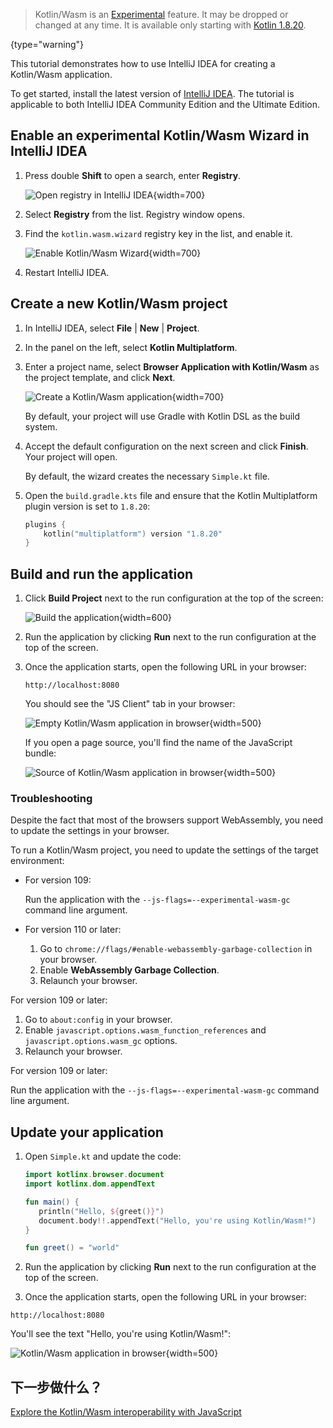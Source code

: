 [//]: # (title: 在 IntelliJ IDEA 中入门 Kotlin/Wasm)

> Kotlin/Wasm is an [Experimental](components-stability.md) feature. It may be dropped or changed at any time. It is available only starting with [Kotlin 1.8.20](releases.md).
>
{type="warning"}

This tutorial demonstrates how to use IntelliJ IDEA for creating a Kotlin/Wasm application.

To get started, install the latest version of [IntelliJ IDEA](https://www.jetbrains.com/idea/download/index.html). The tutorial is applicable to both IntelliJ IDEA Community Edition and the Ultimate Edition.

## Enable an experimental Kotlin/Wasm Wizard in IntelliJ IDEA

1. Press double **Shift** to open a search, enter **Registry**.

   ![Open registry in IntelliJ IDEA](wasm-enable-in-idea.png){width=700}

2. Select **Registry** from the list. Registry window opens.
3. Find the `kotlin.wasm.wizard` registry key in the list, and enable it.

   ![Enable Kotlin/Wasm Wizard](wasm-enable-wizard.png){width=700}

4. Restart IntelliJ IDEA.

## Create a new Kotlin/Wasm project

1. In IntelliJ IDEA, select **File** | **New** | **Project**.
2. In the panel on the left, select **Kotlin Multiplatform**.
3. Enter a project name, select **Browser Application with Kotlin/Wasm** as the project template, and click **Next**.

   ![Create a Kotlin/Wasm application](wasm-new-project-intellij.png){width=700}

   By default, your project will use Gradle with Kotlin DSL as the build system.

4. Accept the default configuration on the next screen and click **Finish**. Your project will open.

   By default, the wizard creates the necessary `Simple.kt` file.

5. Open the `build.gradle.kts` file and ensure that the Kotlin Multiplatform plugin version is set to `1.8.20`: 

   ```kotlin
   plugins {
       kotlin("multiplatform") version "1.8.20"
   }
   ```

## Build and run the application

1. Click **Build Project** next to the run configuration at the top of the screen:

   ![Build the application](wasm-build-app.png){width=600}

2. Run the application by clicking **Run** next to the run configuration at the top of the screen.

3. Once the application starts, open the following URL in your browser:

   ```text
   http://localhost:8080
   ```

   You should see the "JS Client" tab in your browser:

   ![Empty Kotlin/Wasm application in browser](wasm-browser-app.png){width=500}

   If you open a page source, you'll find the name of the JavaScript bundle:

   ![Source of Kotlin/Wasm application in browser](wasm-browser-source-app.png){width=500}

### Troubleshooting

Despite the fact that most of the browsers support WebAssembly, you need to update the settings in your browser.

To run a Kotlin/Wasm project, you need to update the settings of the target environment:

<tabs>
<tab title="Chrome">

* For version 109:

  Run the application with the `--js-flags=--experimental-wasm-gc` command line argument.

* For version 110 or later:

   1. Go to `chrome://flags/#enable-webassembly-garbage-collection` in your browser.
   2. Enable **WebAssembly Garbage Collection**.
   3. Relaunch your browser.

</tab>
<tab title="Firefox">

For version 109 or later:

1. Go to `about:config` in your browser.
2. Enable `javascript.options.wasm_function_references` and `javascript.options.wasm_gc` options.
3. Relaunch your browser.

</tab>
<tab title="Edge">

For version 109 or later:

Run the application with the `--js-flags=--experimental-wasm-gc` command line argument.

</tab>
</tabs>


## Update your application

1. Open `Simple.kt` and update the code:

   ```kotlin
   import kotlinx.browser.document
   import kotlinx.dom.appendText
   
   fun main() {
      println("Hello, ${greet()}")
      document.body!!.appendText("Hello, you're using Kotlin/Wasm!")
   }
   
   fun greet() = "world"
   ```

2. Run the application by clicking **Run** next to the run configuration at the top of the screen.

3. Once the application starts, open the following URL in your browser:

```text
http://localhost:8080
```

You'll see the text "Hello, you're using Kotlin/Wasm!":

![Kotlin/Wasm application in browser](wasm-browser-updated-app.png){width=500}

## 下一步做什么？

[Explore the Kotlin/Wasm interoperability with JavaScript](wasm-js-interop.md)